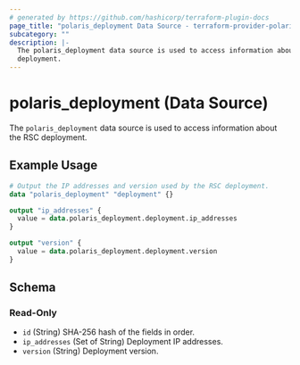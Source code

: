 ```yaml
---
# generated by https://github.com/hashicorp/terraform-plugin-docs
page_title: "polaris_deployment Data Source - terraform-provider-polaris"
subcategory: ""
description: |-
  The polaris_deployment data source is used to access information about the RSC
  deployment.
---
```


# polaris_deployment (Data Source)

The `polaris_deployment` data source is used to access information about the RSC
deployment.

## Example Usage

```terraform
# Output the IP addresses and version used by the RSC deployment.
data "polaris_deployment" "deployment" {}

output "ip_addresses" {
  value = data.polaris_deployment.deployment.ip_addresses
}

output "version" {
  value = data.polaris_deployment.deployment.version
}
```

<!-- schema generated by tfplugindocs -->
## Schema

### Read-Only

- `id` (String) SHA-256 hash of the fields in order.
- `ip_addresses` (Set of String) Deployment IP addresses.
- `version` (String) Deployment version.
